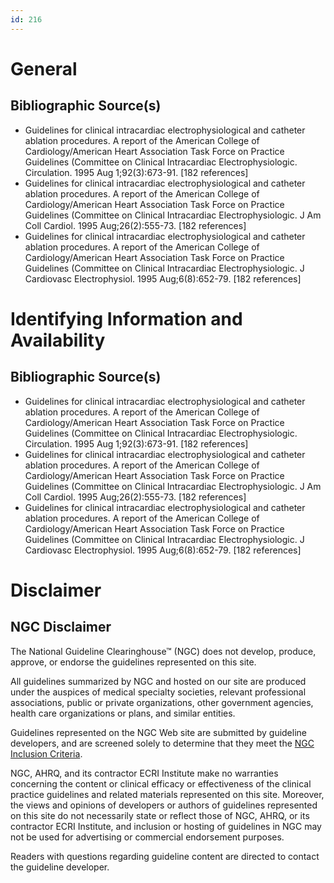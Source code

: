 ```yaml
---
id: 216
---
```


# General

## Bibliographic Source(s)

- Guidelines for clinical intracardiac electrophysiological and catheter ablation procedures. A report of the American College of Cardiology/American Heart Association Task Force on Practice Guidelines (Committee on Clinical Intracardiac Electrophysiologic. Circulation. 1995 Aug 1;92(3):673-91. [182 references]
- Guidelines for clinical intracardiac electrophysiological and catheter ablation procedures. A report of the American College of Cardiology/American Heart Association Task Force on Practice Guidelines (Committee on Clinical Intracardiac Electrophysiologic. J Am Coll Cardiol. 1995 Aug;26(2):555-73. [182 references]
- Guidelines for clinical intracardiac electrophysiological and catheter ablation procedures. A report of the American College of Cardiology/American Heart Association Task Force on Practice Guidelines (Committee on Clinical Intracardiac Electrophysiologic. J Cardiovasc Electrophysiol. 1995 Aug;6(8):652-79. [182 references]

# Identifying Information and Availability

## Bibliographic Source(s)

- Guidelines for clinical intracardiac electrophysiological and catheter ablation procedures. A report of the American College of Cardiology/American Heart Association Task Force on Practice Guidelines (Committee on Clinical Intracardiac Electrophysiologic. Circulation. 1995 Aug 1;92(3):673-91. [182 references]
- Guidelines for clinical intracardiac electrophysiological and catheter ablation procedures. A report of the American College of Cardiology/American Heart Association Task Force on Practice Guidelines (Committee on Clinical Intracardiac Electrophysiologic. J Am Coll Cardiol. 1995 Aug;26(2):555-73. [182 references]
- Guidelines for clinical intracardiac electrophysiological and catheter ablation procedures. A report of the American College of Cardiology/American Heart Association Task Force on Practice Guidelines (Committee on Clinical Intracardiac Electrophysiologic. J Cardiovasc Electrophysiol. 1995 Aug;6(8):652-79. [182 references]

# Disclaimer

## NGC Disclaimer

The National Guideline Clearinghouse™ (NGC) does not develop, produce, approve, or endorse the guidelines represented on this site.

All guidelines summarized by NGC and hosted on our site are produced under the auspices of medical specialty societies, relevant professional associations, public or private organizations, other government agencies, health care organizations or plans, and similar entities.

Guidelines represented on the NGC Web site are submitted by guideline developers, and are screened solely to determine that they meet the [NGC Inclusion Criteria](/help-and-about/summaries/inclusion-criteria).

NGC, AHRQ, and its contractor ECRI Institute make no warranties concerning the content or clinical efficacy or effectiveness of the clinical practice guidelines and related materials represented on this site. Moreover, the views and opinions of developers or authors of guidelines represented on this site do not necessarily state or reflect those of NGC, AHRQ, or its contractor ECRI Institute, and inclusion or hosting of guidelines in NGC may not be used for advertising or commercial endorsement purposes.

Readers with questions regarding guideline content are directed to contact the guideline developer.


